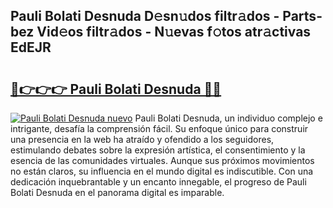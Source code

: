 ## Pauli Bolati Desnuda D𝚎sn𝚞dos filtr𝚊dos - Parts-bez Vid𝚎os filtr𝚊dos - N𝚞evas f𝚘tos atr𝚊ctivas EdEJR

# <h2><a href="http://mb6zhy.tromn.icu/?c=Pauli+Bolati+Desnuda">🔗👉👉👉 Pauli Bolati Desnuda 🔗🔗</a></h2>

[![Pauli Bolati Desnuda nuevo](https://i.imgur.com/pEAQMta.gif)](http://mb6zhy.tromn.icu/?c=Pauli+Bolati+Desnuda)
Pauli Bolati Desnuda, un individuo complejo e intrigante, desafía la comprensión fácil. Su enfoque único para construir una presencia en la web ha atraído y ofendido a los seguidores, estimulando debates sobre la expresión artística, el consentimiento y la esencia de las comunidades virtuales. Aunque sus próximos movimientos no están claros, su influencia en el mundo digital es indiscutible. Con una dedicación inquebrantable y un encanto innegable, el progreso de Pauli Bolati Desnuda en el panorama digital es imparable.

